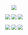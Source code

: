 <p align=center>
  <a href="https://discord.com/users/963931799342424114">
    <img src="https://discord.c99.nl/widget/theme-4/963931799342424114.png">
  </a>
</p>

<p align="center">
  <img src="https://komarev.com/ghpvc/?username=aurilly&style=for-the-badge&color=blueviolet"></img>
  <img src="https://img.shields.io/github/followers/aurilly0?affiliations=OWNER%2CCOLLABORATOR&color=blueviolet&style=for-the-badge"></img>
  <img src="https://img.shields.io/github/stars/aurilly0?affiliations=OWNER%2CCOLLABORATOR&color=blueviolet&style=for-the-badge"></img>
</p>

<p align="center">
  <img src="https://img.shields.io/badge/javascript-252525.svg?style=for-the-badge&logo=javascript&logoColor=blueviolet"></img>
  <img src="https://img.shields.io/badge/typescript-252525.svg?style=for-the-badge&logo=typescript&logoColor=blueviolet"></img>
  <img src="https://img.shields.io/badge/python-252525.svg?style=for-the-badge&logo=python&logoColor=blueviolet"></img>
</p>



